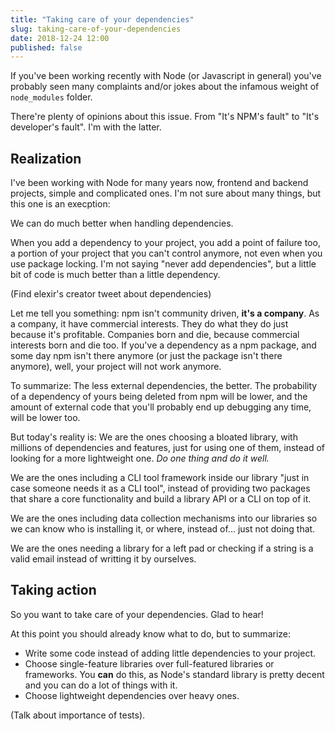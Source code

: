 ```yaml
---
title: "Taking care of your dependencies"
slug: taking-care-of-your-dependencies
date: 2018-12-24 12:00
published: false
---
```

If you've been working recently with Node (or Javascript in general) you've probably seen many complaints and/or jokes about the infamous weight of `node_modules` folder.

There're plenty of opinions about this issue. From "It's NPM's fault" to "It's developer's fault". I'm with the latter.

## Realization

I've been working with Node for many years now, frontend and backend projects, simple and complicated ones. I'm not sure about many things, but this one is an execption:

We can do much better when handling dependencies.

When you add a dependency to your project, you add a point of failure too, a portion of your project that you can't control anymore, not even when you use package locking. I'm not saying "never add dependencies", but a little bit of code is much better than a little dependency.

(Find elexir's creator tweet about dependencies)

Let me tell you something: npm isn't community driven, **it's a company**. As a company, it have commercial interests. They do what they do just because it's profitable. Companies born and die, because commercial interests born and die too. If you've a dependency as a npm package, and some day npm isn't there anymore (or just the package isn't there anymore), well, your project will not work anymore.

To summarize: The less external dependencies, the better. The probability of a dependency of yours being deleted from npm will be lower, and the amount of external code that you'll probably end up debugging any time, will be lower too.

But today's reality is: We are the ones choosing a bloated library, with millions of dependencies and features, just for using one of them, instead of looking for a more lightweight one. _Do one thing and do it well._

We are the ones including a CLI tool framework inside our library "just in case someone needs it as a CLI tool", instead of providing two packages that share a core functionality and build a library API or a CLI on top of it.

We are the ones including data collection mechanisms into our libraries so we can know who is installing it, or where, instead of... just not doing that.

We are the ones needing a library for a left pad or checking if a string is a valid email instead of writting it by ourselves.

## Taking action

So you want to take care of your dependencies. Glad to hear!

At this point you should already know what to do, but to summarize:

- Write some code instead of adding little dependencies to your project.
- Choose single-feature libraries over full-featured libraries or frameworks. You **can** do this, as Node's standard library is pretty decent and you can do a lot of things with it.
- Choose lightweight dependencies over heavy ones.

(Talk about importance of tests).

